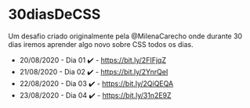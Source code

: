 # 30diasDeCSS
Um desafio criado originalmente pela @MilenaCarecho onde durante 30 dias iremos aprender algo novo sobre CSS todos os dias.

- 20/08/2020 - Dia 01 :heavy_check_mark: - https://bit.ly/2FIFjqZ
- 21/08/2020 - Dia 02 :heavy_check_mark: - https://bit.ly/2YnrQeI
- 22/08/2020 - Dia 03 :heavy_check_mark: - https://bit.ly/2QiQEQA
- 23/08/2020 - Dia 04 :heavy_check_mark: - https://bit.ly/31n2E9Z
